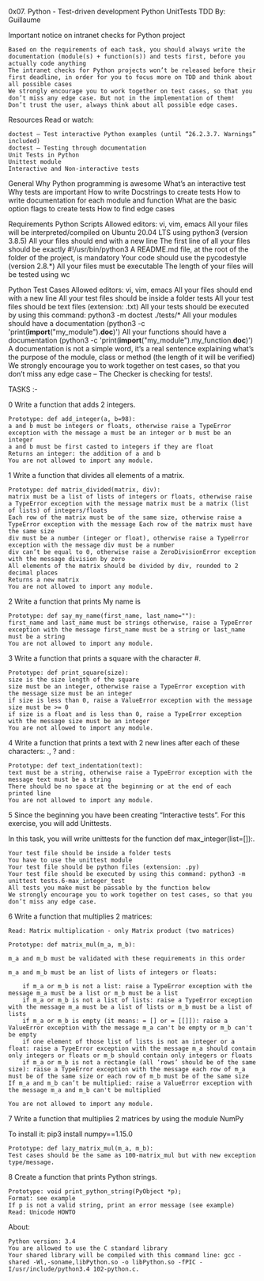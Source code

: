0x07. Python - Test-driven development
Python
UnitTests
TDD
 By: Guillaume


Important notice on intranet checks for Python project

	Based on the requirements of each task, you should always write the documentation (module(s) + function(s)) and tests first, before you actually code anything
	The intranet checks for Python projects won’t be released before their first deadline, in order for you to focus more on TDD and think about all possible cases
	We strongly encourage you to work together on test cases, so that you don’t miss any edge case. But not in the implementation of them!
	Don’t trust the user, always think about all possible edge cases.

Resources
Read or watch:

	doctest — Test interactive Python examples (until “26.2.3.7. Warnings” included)
	doctest – Testing through documentation
	Unit Tests in Python
	Unittest module
	Interactive and Non-interactive tests

General
	Why Python programming is awesome
	What’s an interactive test
	Why tests are important
	How to write Docstrings to create tests
	How to write documentation for each module and function
	What are the basic option flags to create tests
	How to find edge cases

Requirements
Python Scripts
	Allowed editors: vi, vim, emacs
	All your files will be interpreted/compiled on Ubuntu 20.04 LTS using python3 (version 3.8.5)
	All your files should end with a new line
	The first line of all your files should be exactly #!/usr/bin/python3
	A README.md file, at the root of the folder of the project, is mandatory
	Your code should use the pycodestyle (version 2.8.*)
	All your files must be executable
	The length of your files will be tested using wc

Python Test Cases
	Allowed editors: vi, vim, emacs
	All your files should end with a new line
	All your test files should be inside a folder tests
	All your test files should be text files (extension: .txt)
	All your tests should be executed by using this command: python3 -m doctest ./tests/*
	All your modules should have a documentation (python3 -c 'print(__import__("my_module").__doc__)')
	All your functions should have a documentation (python3 -c 'print(__import__("my_module").my_function.__doc__)')
	A documentation is not a simple word, it’s a real sentence explaining what’s the purpose of the module, class or method (the length of it will be verified)
	We strongly encourage you to work together on test cases, so that you don’t miss any edge case – The Checker is checking for tests!.


TASKS :-

0 Write a function that adds 2 integers.

	Prototype: def add_integer(a, b=98):
	a and b must be integers or floats, otherwise raise a TypeError exception with the message a must be an integer or b must be an integer
	a and b must be first casted to integers if they are float
	Returns an integer: the addition of a and b
	You are not allowed to import any module.

1 Write a function that divides all elements of a matrix.

	Prototype: def matrix_divided(matrix, div):
	matrix must be a list of lists of integers or floats, otherwise raise a TypeError exception with the message matrix must be a matrix (list of lists) of integers/floats
	Each row of the matrix must be of the same size, otherwise raise a TypeError exception with the message Each row of the matrix must have the same size
	div must be a number (integer or float), otherwise raise a TypeError exception with the message div must be a number
	div can’t be equal to 0, otherwise raise a ZeroDivisionError exception with the message division by zero
	All elements of the matrix should be divided by div, rounded to 2 decimal places
	Returns a new matrix
	You are not allowed to import any module.

2 Write a function that prints My name is <first name> <last name>

	Prototype: def say_my_name(first_name, last_name=""):
	first_name and last_name must be strings otherwise, raise a TypeError exception with the message first_name must be a string or last_name must be a string
	You are not allowed to import any module.

3 Write a function that prints a square with the character #.

	Prototype: def print_square(size):
	size is the size length of the square
	size must be an integer, otherwise raise a TypeError exception with the message size must be an integer
	if size is less than 0, raise a ValueError exception with the message size must be >= 0
	if size is a float and is less than 0, raise a TypeError exception with the message size must be an integer
	You are not allowed to import any module.

4 Write a function that prints a text with 2 new lines after each of these characters: ., ? and :

	Prototype: def text_indentation(text):
	text must be a string, otherwise raise a TypeError exception with the message text must be a string
	There should be no space at the beginning or at the end of each printed line
	You are not allowed to import any module.


5 Since the beginning you have been creating “Interactive tests”. For this exercise, you will add Unittests.

In this task, you will write unittests for the function def max_integer(list=[]):.

	Your test file should be inside a folder tests
	You have to use the unittest module
	Your test file should be python files (extension: .py)
	Your test file should be executed by using this command: python3 -m unittest tests.6-max_integer_test
	All tests you make must be passable by the function below
	We strongly encourage you to work together on test cases, so that you don’t miss any edge case.

6 Write a function that multiplies 2 matrices:

	Read: Matrix multiplication - only Matrix product (two matrices)

	Prototype: def matrix_mul(m_a, m_b):

	m_a and m_b must be validated with these requirements in this order

	m_a and m_b must be an list of lists of integers or floats:

		if m_a or m_b is not a list: raise a TypeError exception with the message m_a must be a list or m_b must be a list
		if m_a or m_b is not a list of lists: raise a TypeError exception with the message m_a must be a list of lists or m_b must be a list of lists
		if m_a or m_b is empty (it means: = [] or = [[]]): raise a ValueError exception with the message m_a can't be empty or m_b can't be empty
		if one element of those list of lists is not an integer or a float: raise a TypeError exception with the message m_a should contain only integers or floats or m_b should contain only integers or floats
		if m_a or m_b is not a rectangle (all ‘rows’ should be of the same size): raise a TypeError exception with the message each row of m_a must be of the same size or each row of m_b must be of the same size
	If m_a and m_b can’t be multiplied: raise a ValueError exception with the message m_a and m_b can't be multiplied

	You are not allowed to import any module.


7 Write a function that multiplies 2 matrices by using the module NumPy

  To install it: pip3 install numpy==1.15.0

	Prototype: def lazy_matrix_mul(m_a, m_b):
	Test cases should be the same as 100-matrix_mul but with new exception type/message.

8 Create a function that prints Python strings.

	Prototype: void print_python_string(PyObject *p);
	Format: see example
	If p is not a valid string, print an error message (see example)
	Read: Unicode HOWTO
About:

	Python version: 3.4
	You are allowed to use the C standard library
	Your shared library will be compiled with this command line: gcc -shared -Wl,-soname,libPython.so -o libPython.so -fPIC -I/usr/include/python3.4 102-python.c.


